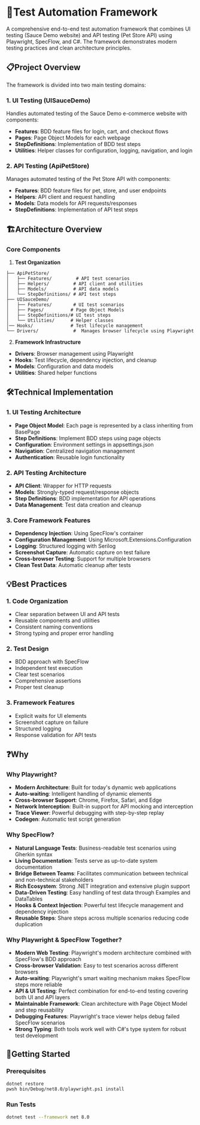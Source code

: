 # 🎯Test Automation Framework

A comprehensive end-to-end test automation framework that combines UI testing (Sauce Demo website) and API testing (Pet Store API) using Playwright, SpecFlow, and C#. The framework demonstrates modern testing practices and clean architecture principles.

## 📋Project Overview

The framework is divided into two main testing domains:

### 1. UI Testing (UISauceDemo)
Handles automated testing of the Sauce Demo e-commerce website with components:
- **Features**: BDD feature files for login, cart, and checkout flows
- **Pages**: Page Object Models for each webpage
- **StepDefinitions**: Implementation of BDD test steps
- **Utilities**: Helper classes for configuration, logging, navigation, and login

### 2. API Testing (ApiPetStore)
Manages automated testing of the Pet Store API with components:
- **Features**: BDD feature files for pet, store, and user endpoints
- **Helpers**: API client and request handling
- **Models**: Data models for API requests/responses
- **StepDefinitions**: Implementation of API test steps

## 🏗️Architecture Overview

### Core Components
1. **Test Organization**
```
├── ApiPetStore/
│   ├── Features/         # API test scenarios
│   ├── Helpers/         # API client and utilities
│   ├── Models/          # API data models
│   └── StepDefinitions/ # API test steps
├── UISauceDemo/
│   ├── Features/        # UI test scenarios
│   ├── Pages/          # Page Object Models
│   ├── StepDefinitions/# UI test steps
│   └── Utilities/      # Helper classes
│── Hooks/              # Test lifecycle management
└── Drivers/             #  Manages browser lifecycle using Playwright
```

2. **Framework Infrastructure**
- **Drivers**: Browser management using Playwright
- **Hooks**: Test lifecycle, dependency injection, and cleanup
- **Models**: Configuration and data models
- **Utilities**: Shared helper functions

## 🛠️Technical Implementation

### 1. UI Testing Architecture
- **Page Object Model**: Each page is represented by a class inheriting from BasePage
- **Step Definitions**: Implement BDD steps using page objects
- **Configuration**: Environment settings in appsettings.json
- **Navigation**: Centralized navigation management
- **Authentication**: Reusable login functionality

### 2. API Testing Architecture
- **API Client**: Wrapper for HTTP requests
- **Models**: Strongly-typed request/response objects
- **Step Definitions**: BDD implementation for API operations
- **Data Management**: Test data creation and cleanup

### 3. Core Framework Features
- **Dependency Injection**: Using SpecFlow's container
- **Configuration Management**: Using Microsoft.Extensions.Configuration
- **Logging**: Structured logging with Serilog
- **Screenshot Capture**: Automatic capture on test failure
- **Cross-browser Testing**: Support for multiple browsers
- **Clean Test Data**: Automatic cleanup after tests

## 💡Best Practices

### 1. Code Organization
- Clear separation between UI and API tests
- Reusable components and utilities
- Consistent naming conventions
- Strong typing and proper error handling

### 2. Test Design
- BDD approach with SpecFlow
- Independent test execution
- Clear test scenarios
- Comprehensive assertions
- Proper test cleanup

### 3. Framework Features
- Explicit waits for UI elements
- Screenshot capture on failure
- Structured logging
- Response validation for API tests
## ❓Why

### Why Playwright?

- **Modern Architecture**: Built for today's dynamic web applications
- **Auto-waiting**: Intelligent handling of dynamic elements
- **Cross-browser Support**: Chrome, Firefox, Safari, and Edge
- **Network Interception**: Built-in support for API mocking and interception
- **Trace Viewer**: Powerful debugging with step-by-step replay
- **Codegen**: Automatic test script generation
### Why SpecFlow?
- **Natural Language Tests**: Business-readable test scenarios using Gherkin syntax
- **Living Documentation**: Tests serve as up-to-date system documentation
- **Bridge Between Teams**: Facilitates communication between technical and non-technical stakeholders
- **Rich Ecosystem**: Strong .NET integration and extensive plugin support
- **Data-Driven Testing**: Easy handling of test data through Examples and DataTables
- **Hooks & Context Injection**: Powerful test lifecycle management and dependency injection
- **Reusable Steps**: Share steps across multiple scenarios reducing code duplication

### Why Playwright & SpecFlow Together?
- **Modern Web Testing**: Playwright's modern architecture combined with SpecFlow's BDD approach
- **Cross-browser Validation**: Easy to test scenarios across different browsers
- **Auto-waiting**: Playwright's smart waiting mechanism makes SpecFlow steps more reliable
- **API & UI Testing**: Perfect combination for end-to-end testing covering both UI and API layers
- **Maintainable Framework**: Clean architecture with Page Object Model and step reusability
- **Debugging Features**: Playwright's trace viewer helps debug failed SpecFlow scenarios
- **Strong Typing**: Both tools work well with C#'s type system for robust test development
## 🚀Getting Started

### Prerequisites
```bash
dotnet restore
pwsh bin/Debug/net8.0/playwright.ps1 install
```
### Run Tests

```bash
dotnet test --framework net 8.0
```
